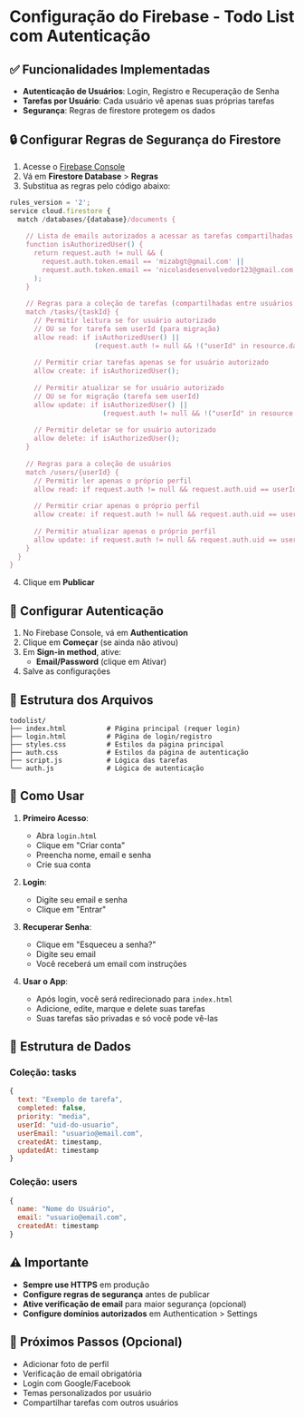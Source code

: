 # Configuração do Firebase - Todo List com Autenticação

## ✅ Funcionalidades Implementadas

- **Autenticação de Usuários**: Login, Registro e Recuperação de Senha
- **Tarefas por Usuário**: Cada usuário vê apenas suas próprias tarefas
- **Segurança**: Regras de firestore protegem os dados

## 🔒 Configurar Regras de Segurança do Firestore

1. Acesse o [Firebase Console](https://console.firebase.google.com/)
2. Vá em **Firestore Database** > **Regras**
3. Substitua as regras pelo código abaixo:

```javascript
rules_version = '2';
service cloud.firestore {
  match /databases/{database}/documents {
    
    // Lista de emails autorizados a acessar as tarefas compartilhadas
    function isAuthorizedUser() {
      return request.auth != null && (
        request.auth.token.email == 'mizabgt@gmail.com' ||
        request.auth.token.email == 'nicolasdesenvolvedor123@gmail.com'
      );
    }
    
    // Regras para a coleção de tarefas (compartilhadas entre usuários autorizados)
    match /tasks/{taskId} {
      // Permitir leitura se for usuário autorizado
      // OU se for tarefa sem userId (para migração)
      allow read: if isAuthorizedUser() || 
                     (request.auth != null && !("userId" in resource.data));
      
      // Permitir criar tarefas apenas se for usuário autorizado
      allow create: if isAuthorizedUser();
      
      // Permitir atualizar se for usuário autorizado
      // OU se for migração (tarefa sem userId)
      allow update: if isAuthorizedUser() || 
                       (request.auth != null && !("userId" in resource.data));
      
      // Permitir deletar se for usuário autorizado
      allow delete: if isAuthorizedUser();
    }
    
    // Regras para a coleção de usuários
    match /users/{userId} {
      // Permitir ler apenas o próprio perfil
      allow read: if request.auth != null && request.auth.uid == userId;
      
      // Permitir criar apenas o próprio perfil
      allow create: if request.auth != null && request.auth.uid == userId;
      
      // Permitir atualizar apenas o próprio perfil
      allow update: if request.auth != null && request.auth.uid == userId;
    }
  }
}
```

4. Clique em **Publicar**

## 🔐 Configurar Autenticação

1. No Firebase Console, vá em **Authentication**
2. Clique em **Começar** (se ainda não ativou)
3. Em **Sign-in method**, ative:
   - **Email/Password** (clique em Ativar)
4. Salve as configurações

## 📁 Estrutura dos Arquivos

```
todolist/
├── index.html          # Página principal (requer login)
├── login.html          # Página de login/registro
├── styles.css          # Estilos da página principal
├── auth.css            # Estilos da página de autenticação
├── script.js           # Lógica das tarefas
└── auth.js             # Lógica de autenticação
```

## 🚀 Como Usar

1. **Primeiro Acesso**:
   - Abra `login.html`
   - Clique em "Criar conta"
   - Preencha nome, email e senha
   - Crie sua conta

2. **Login**:
   - Digite seu email e senha
   - Clique em "Entrar"

3. **Recuperar Senha**:
   - Clique em "Esqueceu a senha?"
   - Digite seu email
   - Você receberá um email com instruções

4. **Usar o App**:
   - Após login, você será redirecionado para `index.html`
   - Adicione, edite, marque e delete suas tarefas
   - Suas tarefas são privadas e só você pode vê-las

## 🔧 Estrutura de Dados

### Coleção: tasks
```javascript
{
  text: "Exemplo de tarefa",
  completed: false,
  priority: "media",
  userId: "uid-do-usuario",
  userEmail: "usuario@email.com",
  createdAt: timestamp,
  updatedAt: timestamp
}
```

### Coleção: users
```javascript
{
  name: "Nome do Usuário",
  email: "usuario@email.com",
  createdAt: timestamp
}
```

## ⚠️ Importante

- **Sempre use HTTPS** em produção
- **Configure regras de segurança** antes de publicar
- **Ative verificação de email** para maior segurança (opcional)
- **Configure domínios autorizados** em Authentication > Settings

## 🎯 Próximos Passos (Opcional)

- Adicionar foto de perfil
- Verificação de email obrigatória
- Login com Google/Facebook
- Temas personalizados por usuário
- Compartilhar tarefas com outros usuários